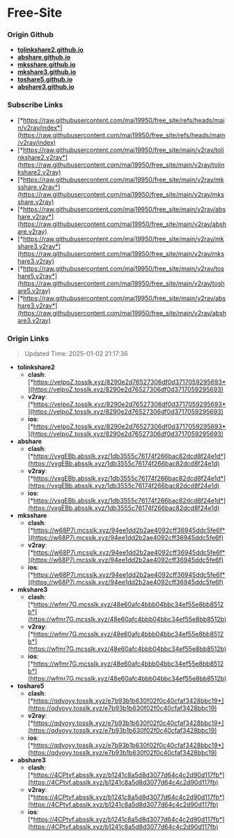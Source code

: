 # Free-Site

### Origin Github

- [**tolinkshare2.github.io**](https://github.com/tolinkshare2/tolinkshare2.github.io)
- [**abshare.github.io**](https://github.com/abshare/abshare.github.io)
- [**mksshare.github.io**](https://github.com/mksshare/mksshare.github.io)
- [**mkshare3.github.io**](https://github.com/mkshare3/mkshare3.github.io)
- [**toshare5.github.io**](https://github.com/toshare5/toshare5.github.io)
- [**abshare3.github.io**](https://github.com/abshare3/abshare3.github.io)

### Subscribe Links

- [*https://raw.githubusercontent.com/mai19950/free_site/refs/heads/main/v2ray/index*](https://raw.githubusercontent.com/mai19950/free_site/refs/heads/main/v2ray/index)
- [*https://raw.githubusercontent.com/mai19950/free_site/main/v2ray/tolinkshare2.v2ray*](https://raw.githubusercontent.com/mai19950/free_site/main/v2ray/tolinkshare2.v2ray)
- [*https://raw.githubusercontent.com/mai19950/free_site/main/v2ray/mksshare.v2ray*](https://raw.githubusercontent.com/mai19950/free_site/main/v2ray/mksshare.v2ray)
- [*https://raw.githubusercontent.com/mai19950/free_site/main/v2ray/abshare.v2ray*](https://raw.githubusercontent.com/mai19950/free_site/main/v2ray/abshare.v2ray)
- [*https://raw.githubusercontent.com/mai19950/free_site/main/v2ray/mkshare3.v2ray*](https://raw.githubusercontent.com/mai19950/free_site/main/v2ray/mkshare3.v2ray)
- [*https://raw.githubusercontent.com/mai19950/free_site/main/v2ray/toshare5.v2ray*](https://raw.githubusercontent.com/mai19950/free_site/main/v2ray/toshare5.v2ray)
- [*https://raw.githubusercontent.com/mai19950/free_site/main/v2ray/abshare3.v2ray*](https://raw.githubusercontent.com/mai19950/free_site/main/v2ray/abshare3.v2ray)

### Origin Links

> Updated Time: 2025-01-02 21:17:36

- **tolinkshare2**
  - **clash**: [*https://veIpoZ.tosslk.xyz/8290e2d76527306df0d3717059295693*](https://veIpoZ.tosslk.xyz/8290e2d76527306df0d3717059295693)
  - **v2ray**: [*https://veIpoZ.tosslk.xyz/8290e2d76527306df0d3717059295693*](https://veIpoZ.tosslk.xyz/8290e2d76527306df0d3717059295693)
  - **ios**: [*https://veIpoZ.tosslk.xyz/8290e2d76527306df0d3717059295693*](https://veIpoZ.tosslk.xyz/8290e2d76527306df0d3717059295693)
- **abshare**
  - **clash**: [*https://vxgEBb.absslk.xyz/1db3555c76174f266bac82dcd8f24e1d*](https://vxgEBb.absslk.xyz/1db3555c76174f266bac82dcd8f24e1d)
  - **v2ray**: [*https://vxgEBb.absslk.xyz/1db3555c76174f266bac82dcd8f24e1d*](https://vxgEBb.absslk.xyz/1db3555c76174f266bac82dcd8f24e1d)
  - **ios**: [*https://vxgEBb.absslk.xyz/1db3555c76174f266bac82dcd8f24e1d*](https://vxgEBb.absslk.xyz/1db3555c76174f266bac82dcd8f24e1d)
- **mksshare**
  - **clash**: [*https://w68P7i.mcsslk.xyz/94ee1dd2b2ae4092cff36945ddc5fe6f*](https://w68P7i.mcsslk.xyz/94ee1dd2b2ae4092cff36945ddc5fe6f)
  - **v2ray**: [*https://w68P7i.mcsslk.xyz/94ee1dd2b2ae4092cff36945ddc5fe6f*](https://w68P7i.mcsslk.xyz/94ee1dd2b2ae4092cff36945ddc5fe6f)
  - **ios**: [*https://w68P7i.mcsslk.xyz/94ee1dd2b2ae4092cff36945ddc5fe6f*](https://w68P7i.mcsslk.xyz/94ee1dd2b2ae4092cff36945ddc5fe6f)
- **mkshare3**
  - **clash**: [*https://wfmr7G.mcsslk.xyz/48e60afc4bbb04bbc34ef55e8bb8512b*](https://wfmr7G.mcsslk.xyz/48e60afc4bbb04bbc34ef55e8bb8512b)
  - **v2ray**: [*https://wfmr7G.mcsslk.xyz/48e60afc4bbb04bbc34ef55e8bb8512b*](https://wfmr7G.mcsslk.xyz/48e60afc4bbb04bbc34ef55e8bb8512b)
  - **ios**: [*https://wfmr7G.mcsslk.xyz/48e60afc4bbb04bbc34ef55e8bb8512b*](https://wfmr7G.mcsslk.xyz/48e60afc4bbb04bbc34ef55e8bb8512b)
- **toshare5**
  - **clash**: [*https://qdvoyy.tosslk.xyz/e7b93b1b630f02f0c40cfaf3428bbc19*](https://qdvoyy.tosslk.xyz/e7b93b1b630f02f0c40cfaf3428bbc19)
  - **v2ray**: [*https://qdvoyy.tosslk.xyz/e7b93b1b630f02f0c40cfaf3428bbc19*](https://qdvoyy.tosslk.xyz/e7b93b1b630f02f0c40cfaf3428bbc19)
  - **ios**: [*https://qdvoyy.tosslk.xyz/e7b93b1b630f02f0c40cfaf3428bbc19*](https://qdvoyy.tosslk.xyz/e7b93b1b630f02f0c40cfaf3428bbc19)
- **abshare3**
  - **clash**: [*https://4CPtvf.absslk.xyz/b1241c8a5d8d3077d64c4c2d90d117fb*](https://4CPtvf.absslk.xyz/b1241c8a5d8d3077d64c4c2d90d117fb)
  - **v2ray**: [*https://4CPtvf.absslk.xyz/b1241c8a5d8d3077d64c4c2d90d117fb*](https://4CPtvf.absslk.xyz/b1241c8a5d8d3077d64c4c2d90d117fb)
  - **ios**: [*https://4CPtvf.absslk.xyz/b1241c8a5d8d3077d64c4c2d90d117fb*](https://4CPtvf.absslk.xyz/b1241c8a5d8d3077d64c4c2d90d117fb)
